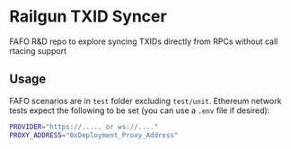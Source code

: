 # Railgun TXID Syncer
FAFO R&D repo to explore syncing TXIDs directly from RPCs without call rtacing support

## Usage
FAFO scenarios are in `test` folder excluding `test/unit`.
Ethereum network tests expect the following to be set (you can use a `.env` file if desired):
```bash
PROVIDER="https://..... or ws://...."
PROXY_ADDRESS="0xDeployment_Proxy_Address"
```
